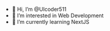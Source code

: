 - 👋 Hi, I’m @UIcoder511
- 👀 I’m interested in Web Development
- 🌱 I’m currently learning NextJS


<!---
UIcoder511/UIcoder511 is a ✨ special ✨ repository because its `README.md` (this file) appears on your GitHub profile.
You can click the Preview link to take a look at your changes.
--->
